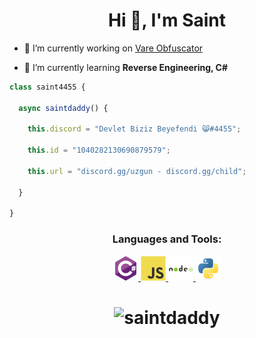 <h1 align="center">Hi 👋, I'm Saint</h1>


- 🔭 I’m currently working on [Vare Obfuscator](https://github.com/saintdaddy/Vare-Obfuscator)

- 🌱 I’m currently learning **Reverse Engineering, C#**

```JavaScript
class saint4455 {

  async saintdaddy() {
  
    this.discord = "Devlet Biziz Beyefendi 😸#4455";
    
    this.id = "1040282130690879579";
    
    this.url = "discord.gg/uzgun - discord.gg/child";
    
  }
  
}
```


<h3 align="center">Languages and Tools:</h3>
<p align="center"> <a href="https://www.w3schools.com/cs/" target="_blank" rel="noreferrer"> <img src="https://raw.githubusercontent.com/devicons/devicon/master/icons/csharp/csharp-original.svg" alt="csharp" width="40" height="40"/> </a> <a href="https://developer.mozilla.org/en-US/docs/Web/JavaScript" target="_blank" rel="noreferrer"> <img src="https://raw.githubusercontent.com/devicons/devicon/master/icons/javascript/javascript-original.svg" alt="javascript" width="40" height="40"/> </a> <a href="https://nodejs.org" target="_blank" rel="noreferrer"> <img src="https://raw.githubusercontent.com/devicons/devicon/master/icons/nodejs/nodejs-original-wordmark.svg" alt="nodejs" width="40" height="40"/> </a> <a href="https://www.python.org" target="_blank" rel="noreferrer"> <img src="https://raw.githubusercontent.com/devicons/devicon/master/icons/python/python-original.svg" alt="python" width="40" height="40"/> </a> </p>
<h1 align="center">
<img src="https://komarev.com/ghpvc/?username=saintdaddy&label=Profile%20views&color=000000&style=flat" alt="saintdaddy" /></h1>
